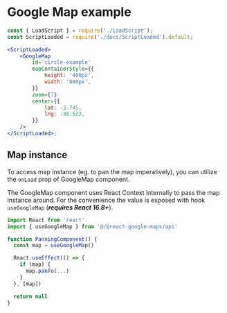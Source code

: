 # Google Map example

```jsx
const { LoadScript } = require('./LoadScript');
const ScriptLoaded = require('./docs/ScriptLoaded').default;

<ScriptLoaded>
	<GoogleMap
		id='circle-example'
		mapContainerStyle={{
			height: '400px',
			width: '800px',
		}}
		zoom={7}
		center={{
			lat: -3.745,
			lng: -38.523,
		}}
	/>
</ScriptLoaded>;
```

## Map instance

To access map instance (eg. to pan the map imperatively), you can utilize the `onLoad` prop of GoogleMap component.

The GoogleMap component uses React Context internally to pass the map instance around. For the convenience the value is exposed with hook `useGoogleMap` (**_requires React 16.8+_**).

```js static
import React from 'react'
import { useGoogleMap } from '@/@react-google-maps/api'

function PanningComponent() {
  const map = useGoogleMap()

  React.useEffect(() => {
    if (map) {
      map.panTo(...)
    }
  }, [map])

  return null
}
```
